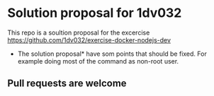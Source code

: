 # Solution proposal for 1dv032

This repo is a soultion proposal for the excercise https://github.com/1dv032/exercise-docker-nodejs-dev

* The solution proposal* have som points that should be fixed. For example doing most of the command as non-root user.

## Pull requests are welcome
